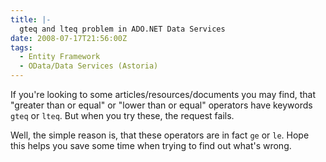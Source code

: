 ```yaml
---
title: |-
  gteq and lteq problem in ADO.NET Data Services
date: 2008-07-17T21:56:00Z
tags:
  - Entity Framework
  - OData/Data Services (Astoria)
---
```

If you're looking to some articles/resources/documents you may find, that "greater than or equal" or "lower than or equal" operators have keywords `gteq` or `lteq`. But when you try these, the request fails.

Well, the simple reason is, that these operators are in fact `ge` or `le`. Hope this helps you save some time when trying to find out what's wrong.